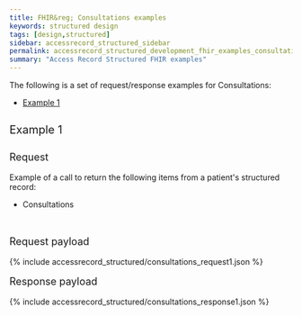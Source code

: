 ```yaml
---
title: FHIR&reg; Consultations examples
keywords: structured design
tags: [design,structured]
sidebar: accessrecord_structured_sidebar
permalink: accessrecord_structured_development_fhir_examples_consultations.html
summary: "Access Record Structured FHIR examples"
---
```




The following is a set of request/response examples for Consultations:

<ul id="profileTabs" class="nav nav-tabs">
    <li class="active"><a class="noCrossRef" href="#example1" data-toggle="tab">Example 1</a></li>
<!--    <li><a class="noCrossRef" href="#example2" data-toggle="tab">Example 2</a></li>
    <li><a class="noCrossRef" href="#example3" data-toggle="tab">Example 3</a></li> -->
</ul>

<div class="tab-content">
<div role="tabpanel" class="tab-pane active" id="example1">

<p style="line-height: 2; font-size: 20px">Example 1</p>
<p style="line-height: 1; font-size: 18px">Request</p>

<p>Example of a call to return the following items from a patient's structured record:</p>

<ul>
  <li>Consultations</li>
</ul>

<br>
<p style="line-height: 1; font-size: 18px">Request payload</p>

{% include accessrecord_structured/consultations_request1.json %}

<p style="line-height: 1; font-size: 18px">Response payload</p>



{% include accessrecord_structured/consultations_response1.json %}

</div>
<!--
<div role="tabpanel" class="tab-pane" id="example2">

<p style="line-height: 2; font-size: 20px">Example 2</p>
<p style="line-height: 1; font-size: 18px">Request</p>

<p>Example of a call to return the following items from a patient’s structured record:</p>

<ul>
  <li>Consultations</li>
</ul>

<br>
<p style="line-height: 1; font-size: 18px">Request payload</p>

{% include accessrecord_structured/consultations_request2.json %}

<p style="line-height: 1; font-size: 18px">Response payload</p>

{% include accessrecord_structured/consultations_response2.json %}


</div>

<div role="tabpanel" class="tab-pane" id="example3">

<p style="line-height: 2; font-size: 20px">Example 3</p>
<p style="line-height: 1; font-size: 18px">Request</p>

<p>Example of a call to return the following items from a patient’s structured record:</p>

<ul>
  <li>Consultations</li>
</ul>

<br>
<p style="line-height: 1; font-size: 18px">Request payload</p>

{% include accessrecord_structured/consultations_request3.json %}

<p style="line-height: 1; font-size: 18px">Response payload</p>

{% include accessrecord_structured/consultations_response3.json %}


</div> -->
</div>
